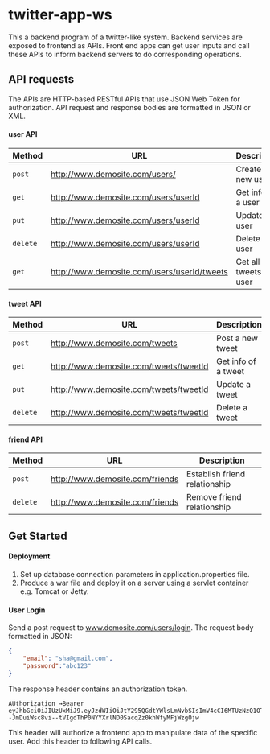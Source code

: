 # twitter-app-ws

This a backend program of a twitter-like system. Backend services are exposed to frontend as APIs. Front end apps can get user inputs and call these APIs to inform backend servers to do corresponding operations.



## API requests

The APIs are HTTP-based RESTful APIs that use JSON Web Token for authorization. API request and response bodies are formatted in JSON or XML.



#### user API

| Method   | URL                                         | Description              |
| -------- | ------------------------------------------- | ------------------------ |
| `post`   | http://www.demosite.com/users/              | Create a new user        |
| `get`    | http://www.demosite.com/users/userId        | Get info of a user       |
| `put`    | http://www.demosite.com/users/userId        | Update a user            |
| `delete` | http://www.demosite.com/users/userId        | Delete a user            |
| `get`    | http://www.demosite.com/users/userId/tweets | Get all tweets of a user |



#### tweet API

| Method   | URL                                    | Description         |
| -------- | -------------------------------------- | ------------------- |
| `post`   | http://www.demosite.com/tweets         | Post a new tweet    |
| `get`    | http://www.demosite.com/tweets/tweetId | Get info of a tweet |
| `put`    | http://www.demosite.com/tweets/tweetId | Update a tweet      |
| `delete` | http://www.demosite.com/tweets/tweetId | Delete a tweet      |



#### friend API

| Method   | URL                             | Description                   |
| -------- | ------------------------------- | ----------------------------- |
| `post`   | http://www.demosite.com/friends | Establish friend relationship |
| `delete` | http://www.demosite.com/friends | Remove friend relationship    |



## Get Started

#### Deployment

1. Set up database connection parameters in application.properties file.
2. Produce a war file and deploy it on a server using a servlet container e.g. Tomcat or Jetty.

#### User Login

Send a post request to www.demosite.com/users/login. The request body formatted in JSON:

```json
{
    "email": "sha@gmail.com",
    "password":"abc123"
}
```

The response header contains an authorization token.

```http
AUthorization →Bearer eyJhbGciOiJIUzUxMiJ9.eyJzdWIiOiJtY295QGdtYWlsLmNvbSIsImV4cCI6MTUzNzQ1OTM2M30.FvRlDENJsV3ihjgSw8zCMyebNoBIqlXm--JmDuiWsc8vi--tVIgdThP0NYYXrlND0SacqZz0khWfyMFjWzgOjw
```

This header will authorize a frontend app to manipulate data of the specific user. Add this header to following API calls.